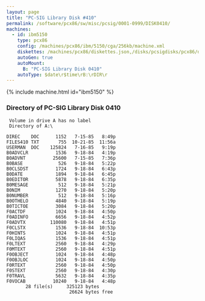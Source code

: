 ```yaml
---
layout: page
title: "PC-SIG Library Disk #410"
permalink: /software/pcx86/sw/misc/pcsig/0001-0999/DISK0410/
machines:
  - id: ibm5150
    type: pcx86
    config: /machines/pcx86/ibm/5150/cga/256kb/machine.xml
    diskettes: /machines/pcx86/diskettes.json,/disks/pcsigdisks/pcx86/diskettes.json
    autoGen: true
    autoMount:
      B: "PC-SIG Library Disk 0410"
    autoType: $date\r$time\rB:\rDIR\r
---
```


{% include machine.html id="ibm5150" %}

### Directory of PC-SIG Library Disk 0410

     Volume in drive A has no label
     Directory of A:\

    DIREC    DOC      1152   7-15-85   8:49p
    FILES410 TXT       755  10-21-85  11:56a
    USERMAN  DOC    125824   7-16-85   9:19p
    B0ADVCLR          1536   9-18-84   4:19p
    B0ADVNT          25600   7-15-85   7:36p
    B0BASE             526   9-18-84   5:22p
    B0CLSDST          1724   9-18-84   6:43p
    B0DATE            1894   9-18-84   6:45p
    B0EDITOR          5878   9-18-84   6:35p
    B0MESAGE           512   9-18-84   5:21p
    B0NIM             1270   9-18-84   5:20p
    B0NUMBER           512   9-18-84   5:16p
    B0OTHELO          4840   9-18-84   5:19p
    B0TICTOE          3084   9-18-84   5:20p
    F0ACTDF           1024   9-18-84   4:50p
    F0ADINFO          6656   9-18-84   4:52p
    F0ADVTX         110080   9-18-84   4:51p
    F0CLSTX           1536   9-18-84  10:53p
    F0HINTS           1024   9-18-84   4:51p
    F0LIQAS           1536   9-18-84   4:51p
    F0LTEXT           2560   9-18-84   4:29p
    F0MTEXT           2560   9-18-84   4:51p
    F0OBJECT          1024   9-18-84   4:48p
    F0OBJLOC          1024   9-18-84   4:50p
    F0RTEXT           2560   9-18-84   4:50p
    F0STEXT           2560   9-18-84   4:30p
    F0TRAVL           5632   9-18-84   4:35p
    F0VOCAB          10240   9-18-84   4:48p
           28 file(s)     325123 bytes
                           26624 bytes free
